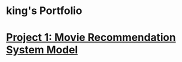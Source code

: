 # king's Portfolio
# [Project 1: Movie Recommendation System Model](https://izuchukwukings.github.io/king-s_portfolio/)
